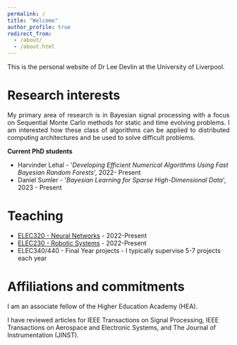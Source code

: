 ```yaml
---
permalink: /
title: "Welcome"
author_profile: true
redirect_from: 
  - /about/
  - /about.html
---
```


This is the personal website of Dr Lee Devlin at the University of Liverpool. 

Research interests
======
<p align="justify"> My primary area of research is in Bayesian signal processing with a focus on Sequential Monte Carlo methods for static and time evolving problems. I am interested how these class of algorithms can be applied to distributed computing architectures and be used to solve difficult problems. </p>

**Current PhD students**
* Harvinder Lehal - '_Developing Efficient Numerical Algorithms Using Fast Bayesian Random Forests_',  2022- Present
* Daniel Sumler - '_Bayesian Learning for Sparse High-Dimensional Data_', 2023 - Present 

Teaching
======
* [ELEC320 - Neural Networks](https://tulip.liv.ac.uk/mods/student/ELEC320_202425.htm) - 2022-Present
* [ELEC230 - Robotic Systems]((https://www.liverpool.ac.uk/info/portal/pls/portal/tulwwwmerge.mergepage?p_template=m_ee&p_tulipproc=moddets&p_params=%3Fp_module_id%3D200215)) - 2022-Present
* ELEC340/440 - Final Year projects - I typically supervise 5-7 projects each year

Affiliations and commitments
======
I am an associate fellow of the Higher Education Academy (HEA).

I have reviewed articles for IEEE Transactions on Signal Processing, IEEE Transactions on Aerospace and Electronic Systems, and The Journal of Instrumentation (JINST).
